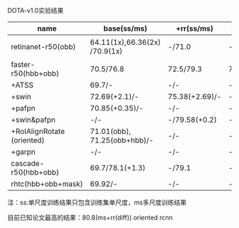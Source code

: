 DOTA-v1.0实验结果

| name                       | base(ss/ms)                   | +rr(ss/ms)     | +hsv(ss/ms)   | +mixup(ss/ms)          | +mosaic(ss/ms)       |
| -------------------------- | ----------------------------- | -------------- | ------------- | ---------------------- | -------------------- |
| retinanet-r50(obb)         | 64.11(1x),66.36(2x) /70.9(1x) | -/71.0         | -/-           | --/58.5（no converge） | -/-                  |
| faster-r50(hbb+obb)        | 70.5/76.8                     | 72.5/79.3      | 72.5(+0.03)/- | -/-                    | 50.05(no converge)/- |
| +ATSS                      | 69.7/-                        | -/-            | -/-           | -/-                    | -/-                  |
| +swin                      | 72.69(+2.1)/-                 | 75.38(+2.69)/- | -/-           | -/-                    | -/-                  |
| +pafpn                     | 70.85(+0.35)/-                | -/-            | -/-           | -/-                    | -/-                  |
| +swin&pafpn                | -/-                           | -/79.58(+0.2)  | -/-           | -/-                    | -/-                  |
| +RoIAlignRotate (oriented) | 71.01(obb), 71.25(obb+hbb)/-  | -/-            | -/-           | -/-                    | -/-                  |
| +garpn                     | -/-                           | -/-            | -/-           | -/-                    | -/-                  |
| cascade-r50(hbb+obb)       | 69.7/78.1(+1.3)               | -/79.1         | -/-           | -/-                    | -/-                  |
| rhtc(hbb+obb+mask)         | 69.92/-                       | -/-            | -/-           | -/-                    | -/-                  |

注：ss:单尺度训练结果只包含训练集单尺度，ms多尺度训练结果

目前已知论文最高的结果：80.8(ms+rr(diff)) oriented rcnn

